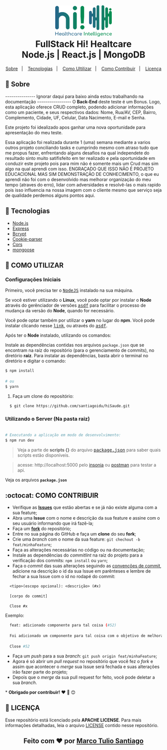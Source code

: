 <h1 align="center">
    <img alt="Back-End" src="./.github/logo.svg" height="100px" />
    <br>FullStack Hi! Healtcare<br/>
    Node.js | React.js | MongoDB
</h1>

<p align="center">
  <a href="#bookmark-sobre">Sobre</a>&nbsp;&nbsp;&nbsp;|&nbsp;&nbsp;&nbsp;
  <a href="#rocket-tecnologias">Tecnologias</a>&nbsp;&nbsp;&nbsp;|&nbsp;&nbsp;&nbsp;
  <a href="#winer_glass-como-executar">Como Ultilizar</a>&nbsp;&nbsp;&nbsp;|&nbsp;&nbsp;&nbsp;
  <a href="#octocat-como-contribuir">Como Contribuir</a>&nbsp;&nbsp;&nbsp;|&nbsp;&nbsp;&nbsp;
  <a href="#memo-licença">Licença</a>
</p>

## :bookmark: Sobre


--------------- Ignorar daqui para baixo ainda estou trabalhando na documentação -----------------
O **Back-End** deste teste é um Bonus. Logo, esta aplicação oferece CRUD completo, podendo adicionar informações como um paciente, e seus respectivos dados: Nome, Rua/AV, CEP, Bairro, Complemento, Cidade, UF, Celular, Data Nacimento, E-mail e Senha.
  
Este projeto foi idealizado apos ganhar uma nova oportunidade para apresentação do meu teste.
  
Essa aplicação foi realizada durante 1 (uma) semana mediante a varios outros projeto conciliando tasks e cumprindo mesmo com atraso tudo que me propus fazer, enfrentando alguns desafios na qual independete do resultado sinto muito satifisfeito em ter realizado e pela oportunidade em conduzir este projeto pois para mim não é somente mais um Crud mas sim algo na qual aprendi com isso. ENGRAÇADO QUE ISSO NÃO É PROJETO EDUCACIONAL MAS SIM DEMONSTRAÇÃO DE CONHECIMENTO, o que eu aprendi não foi com o desenvolvido mas melhorar organização do meu tempo (atraves do erro), lidar com adversidades e resolvê-las o mais rapido pois isso influencia na nossa imagem com o cliente mesmo que serviço seja de qualidade perdemos alguns pontos aqui.

## :rocket: Tecnologias

-  [Node.js](https://nodejs.org/en/)
-  [Express](https://expressjs.com/)
-  [Bcrypt](https://www.npmjs.com/package/bcryptjs)
-  [Cookie-parser](https://www.npmjs.com/package/cookie-parser)
-  [Cors](https://www.npmjs.com/package/cors)
-  [mongoose](https://mongoosejs.com/)

## **:wine_glass:  COMO UTILIZAR**

### Configurações Iniciais

Primeiro, você precisa ter o <kbd>[NodeJS](https://nodejs.org/en/download/)</kbd> instalado na sua máquina. 

Se você estiver utilizando o **Linux**, você pode optar por instalar o **Node** através do gerênciador de versões <kbd>[asdf]</kbd> para facilitar o processo de mudança da versão do **Node**, quando for necessário.

Você pode optar também por utilizar o **yarn** no lugar do **npm**. Você pode instalar clicando nesse <kbd>[link][yarn]</kbd>, ou através do <kbd>[asdf]</kbd>.

Após ter o **Node** instalado, utilizando os comandos:

Instale as dependências contidas nos arquivos `package.json` que se encontram na raíz do repositório (para o gerenciamento de commits), no diretório **raiz**. Para instalar as dependências, basta abrir o terminal no diretório e digitar o comando:

```sh
$ npm install

# ou
$ yarn
```

1. Faça um clone do repositório:

```sh
  $ git clone https://github.com/santiagoidu/hiSaude.git
```

### Utilizando o Server (Na pasta raiz)

```sh

# Executando a aplicação em modo de desenvolvimento:
$ npm run dev

```

> Veja a parte de **scripts {}** do arquivo <kbd>[package.json](./package.json)</kbd> para saber quais scripts estão disponíveis.


> acesse: http://localhost:5000 pelo [insonia](https://insomnia.rest/) ou [postman](https://www.postman.com/downloads/) para testar a api.

Veja os arquivos **`package.json`**

## **:octocat:  COMO CONTRIBUIR**
  
  - Verifique as **[Issues](https://github.com/santiagoidu/hiSaude/projects/1)** que estão abertas e se já não existe alguma com a sua feature;
  - Abra uma **Issue** com o nome e descrição da sua feature e assine com o seu usuário informando que irá fazê-la;
  - Faça um **[fork](https://help.github.com/pt/github/getting-started-with-github/fork-a-repo)** do repositório;
  - Entre no sua página do GitHub e faça um **clone** do seu **fork**;
  - Crie uma *branch* com o nome da sua feature: `git chechout -b feat/minhaFeature`;
  - Faça as alterações necessárias no código ou na documentação;
  - Instale as dependências do *commitlint* na raíz do projeto para a verificação dos commits: `npm install` ou `yarn`;
  - Faça o *commit* das suas alterações seguindo as [convenções de commit](https://www.conventionalcommits.org/pt-br/v1.0.0-beta.4/), adicione na descrição o id da sua Issue em parênteses e lembre de fechar a sua Issue com o id no rodapé do commit:

  ```
    <tipo>(escopo opcional): <descrição> (#x)

    [corpo do commit]

    Close #x
  ```
  Exemplo:
  ```sh
    feat: adicionado componente para tal coisa (#52)

    Foi adicionado um componente para tal coisa com o objetivo de melhorar tal coisa, deixando o projeto de tal maneira.

    Close #52
  ```
  - Faça um *push* para a sua *branch*: `git push origin feat/minhaFeature`;
  - Agora é só abrir um *pull request* no repositório que você fez o *fork* e assim que acontecer o *merge* sua Issue será fechada e suas alterações irão fazer parte do projeto;
  - Depois que o *merge* da sua pull request for feito, você pode deletar a sua *branch*.

  \* **Obrigado por contribuir!** ❤️ :facepunch: :blush:

## **:page_with_curl:  LICENÇA**

Esse repositório está licenciado pela **APACHE LICENSE**. Para mais informações detalhadas, leia o arquivo [LICENSE](./LICENSE) contido nesse repositório. 

<h2 align="center">Feito com ❤️ por <a href="http://github.com/santiagoidu">Marco Tulio Santiago</a></h2>

<!-- Website Links -->

[rocketseat_site]: https://rocketseat.com.br/

<!-- Badges -->

[github_issues_badge]: https://img.shields.io/github/issues/x0n4d0/ecoleta?color=green

[repository_license_badge]: https://img.shields.io/github/license/x0n4d0/ecoleta

[node_version_badge]: https://img.shields.io/badge/node-12.17.0-green

[npm_version_badge]: https://img.shields.io/badge/npm-6.14.4-red

[web_react_badge]: https://img.shields.io/badge/web-react-blue

[mobile_react-native_badge]: https://img.shields.io/badge/mobile-react%20native-blueviolet

[server_nodejs_badge]: https://img.shields.io/badge/server-nodejs-important

<!-- Techs -->

[node]: https://nodejs.org/en/

[vscode]: https://code.visualstudio.com/

[vscode_sqlite_extension]: https://marketplace.visualstudio.com/items?itemName=alexcvzz.vscode-sqlite

[markdown_emoji]: https://gist.github.com/rxaviers/7360908

[express]: https://expressjs.com/

[cors]: https://expressjs.com/en/resources/middleware/cors.html

[feather_icons]: https://feathericons.com/

[insomnia]: https://insomnia.rest/

[postman]: https://www.postman.com/downloads/

[font_roboto]: https://fonts.google.com/specimen/Roboto

[font_ubuntu]: https://fonts.google.com/specimen/Ubuntu

[font_awesome]: https://fontawesome.com/

[multer]: https://github.com/expressjs/multer

[celebrate]: https://github.com/arb/celebrate

[joi]: https://github.com/hapijs/joi

[asdf]: https://github.com/asdf-vm/asdf

[yarn]: https://classic.yarnpkg.com/en/docs/install/#debian-stable
